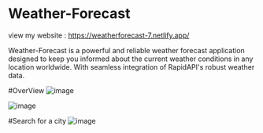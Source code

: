 # Weather-Forecast

 view my website : https://weatherforecast-7.netlify.app/          
 
 Weather-Forecast is a powerful and reliable weather forecast application designed to keep you informed about the current weather conditions in
 any location worldwide. With seamless integration of RapidAPI's robust weather data.
 
 #OverView
 ![image](https://github.com/sohail-7/Weather-Forecast/assets/118377800/aa6d0b63-9f60-431a-a4ce-ec785340740f)


![image](https://github.com/sohail-7/Weather-Forecast/assets/118377800/016caabc-f631-44d1-b6f8-83674ac33892)

#Search for a city
![image](https://github.com/sohail-7/Weather-Forecast/assets/118377800/db615e27-fbe0-4ffc-a1d9-6af16dfbe84f)

